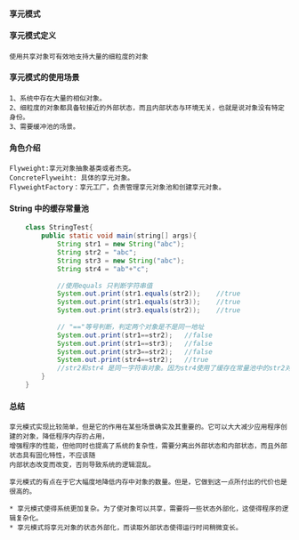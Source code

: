 #### 享元模式
 
#### 享元模式定义
    使用共享对象可有效地支持大量的细粒度的对象
    
#### 享元模式的使用场景
    1、系统中存在大量的相似对象。
    2、细粒度的对象都具备较接近的外部状态，而且内部状态与环境无关，也就是说对象没有特定身份。
    3、需要缓冲池的场景。
 
#### 角色介绍
    Flyweight:享元对象抽象基类或者杰克。
    ConcreteFlyweiht: 具体的享元对象。
    FlyweightFactory：享元工厂，负责管理享元对象池和创建享元对象。
    
#### String 中的缓存常量池

```Java
    class StringTest{
        public static void main(string[] args){
            String str1 = new String("abc");
            String str2 = "abc";
            String str3 = new String("abc");
            String str4 = "ab"+"c";
        
            //使用equals 只判断字符串值
            System.out.print(str1.equals(str2));    //true
            System.out.print(str1.equals(str3));    //true
            System.out.print(str3.equals(str2));    //true
        
            // "=="等号判断，判定两个对象是不是同一地址
            System.out.print(str1==str2);   //false
            System.out.print(str1==str3);   //false
            System.out.print(str3==str2);   //false
            System.out.print(str4==str2);   //true  
            //str2和str4 是同一字符串对象。因为str4使用了缓存在常量池中的str2对象
        }
    }
```
 
#### 总结
    享元模式实现比较简单，但是它的作用在某些场景确实及其重要的。它可以大大减少应用程序创建的对象，降低程序内存的占用，
    增强程序的性能，但他同时也提高了系统的复杂性，需要分离出外部状态和内部状态，而且外部状态具有固化特性，不应该随
    内部状态改变而改变，否则导致系统的逻辑混乱。
     
    享元模式的有点在于它大幅度地降低内存中对象的数量。但是，它做到这一点所付出的代价也是很高的。
     
    * 享元模式使得系统更加复杂。为了使对象可以共享，需要将一些状态外部化，这使得程序的逻辑复杂化。
    * 享元模式将享元对象的状态外部化，而读取外部状态使得运行时间稍微变长。